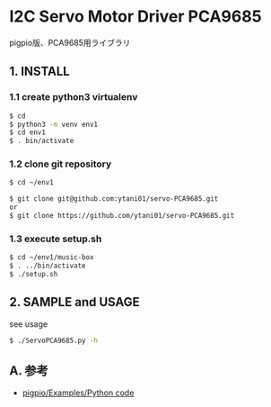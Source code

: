 # I2C Servo Motor Driver PCA9685

pigpio版、PCA9685用ライブラリ


## 1. INSTALL

### 1.1 create python3 virtualenv

```bash
$ cd
$ python3 -m venv env1
$ cd env1
$ . bin/activate
```

### 1.2 clone git repository

```bash
$ cd ~/env1

$ git clone git@github.com:ytani01/servo-PCA9685.git
or 
$ git clone https://github.com/ytani01/servo-PCA9685.git
```

### 1.3 execute setup.sh

```bash
$ cd ~/env1/music-box
$ . ../bin/activate
$ ./setup.sh
```

## 2. SAMPLE and USAGE

see usage

```bash
$ ./ServoPCA9685.py -h
```


## A. 参考

* [pigpio/Examples/Python code](http://abyz.me.uk/rpi/pigpio/examples.html#Python%20code)
